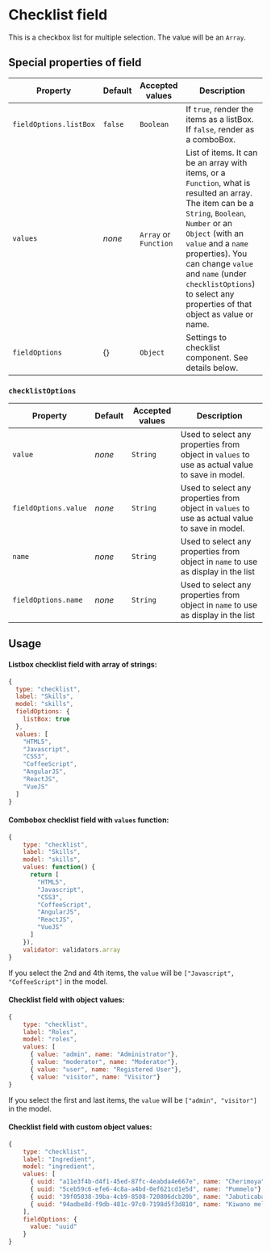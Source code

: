 # Checklist field
This is a checkbox list for multiple selection. The value will be an `Array`.

## Special properties of field

Property   | Default  | Accepted values       | Description
---------- | -------- | --------------------- | -----------
`fieldOptions.listBox`  | `false`  | `Boolean`             | If `true`, render the items as a listBox. If `false`, render as a comboBox.
`values`   | _none_   | `Array` or `Function` | List of items. It can be an array with items, or a `Function`, what is resulted an array. The item can be a `String`, `Boolean`, `Number` or an `Object` (with an `value` and a `name` properties). You can change `value` and `name` \(under `checklistOptions`\) to select any properties of that object as value or name.
|`fieldOptions` | {} | `Object` | Settings to checklist component. See details below. |

### `checklistOptions`

| Property | Default | Accepted values | Description |
| --- | --- | --- | --- |
| `value` | _none_ | `String` | Used to select any properties from object in `values` to use as actual value to save in model. |
|`fieldOptions.value` | _none_ | `String` | Used to select any properties from object in `values` to use as actual value to save in model. |
| `name` | _none_ | `String` | Used to select any properties from object in `name` to use as display in the list |
|`fieldOptions.name` | _none_ | `String` | Used to select any properties from object in `name` to use as display in the list |


## Usage
#### Listbox checklist field with array of strings:

```js
{
  type: "checklist",
  label: "Skills",
  model: "skills",
  fieldOptions: {
    listBox: true
  },
  values: [
    "HTML5",
    "Javascript",
    "CSS3",
    "CoffeeScript",
    "AngularJS",
    "ReactJS",
    "VueJS"
  ]
}
```

#### Combobox checklist field with `values` function:
```js
{
	type: "checklist",
	label: "Skills",
	model: "skills",
    values: function() {
      return [
        "HTML5",
        "Javascript",
        "CSS3",
        "CoffeeScript",
        "AngularJS",
        "ReactJS",
        "VueJS"
      ]
    }),
    validator: validators.array
}
```
If you select the 2nd and 4th items, the `value` will be `["Javascript", "CoffeeScript"]` in the model.

#### Checklist field with object values:
```js
{
    type: "checklist",
    label: "Roles",
    model: "roles",
    values: [
      { value: "admin", name: "Administrator"},
      { value: "moderator", name: "Moderator"},
      { value: "user", name: "Registered User"},
      { value: "visitor", name: "Visitor"}
}
```
If you select the first and last items, the `value` will be `["admin", "visitor"]` in the model.

#### Checklist field with custom object values:
```js
{
    type: "checklist",
    label: "Ingredient",
    model: "ingredient",
    values: [
      { uuid: "a11e3f4b-d4f1-45ed-87fc-4eabda4e667e", name: "Cherimoya"},
      { uuid: "5ceb59c6-efe6-4c8a-a4bd-0ef621cd1e5d", name: "Pummelo"},
      { uuid: "39f05038-39ba-4cb9-8508-720806dcb20b", name: "Jabuticaba"},
      { uuid: "94adbe8d-f9db-481c-97c0-7198d5f3d810", name: "Kiwano melon"}
    ],
    fieldOptions: {
      value: "uuid"
    }
}
```
